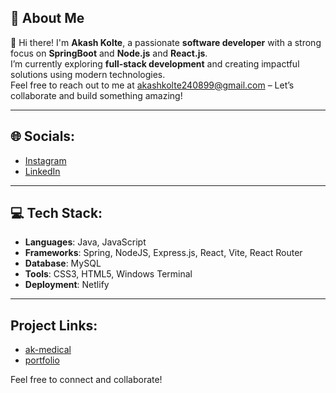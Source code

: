 ## 💫 About Me

👋 Hi there! I'm **Akash Kolte**,
a passionate **software developer** with a strong focus on **SpringBoot** and **Node.js** and **React.js**.  
I’m currently exploring **full-stack development** and creating impactful solutions using modern technologies.  
Feel free to reach out to me at [akashkolte240899@gmail.com](mailto:akashkolte240899@gmail.com) 
– Let’s collaborate and build something amazing!

---

## 🌐 Socials:
- [Instagram](https://www.instagram.com/_akash_kolte)  
- [LinkedIn](https://www.linkedin.com/in/akash-kolte-029382230)

---

## 💻 Tech Stack:
- **Languages**: Java, JavaScript
- **Frameworks**: Spring, NodeJS, Express.js, React, Vite, React Router
- **Database**: MySQL
- **Tools**: CSS3, HTML5, Windows Terminal
- **Deployment**: Netlify

---
## Project Links:
- [ak-medical](https://ak-medical.netlify.app)
- [portfolio](https://akashkolte-portfolio.netlify.app)

Feel free to connect and collaborate!
